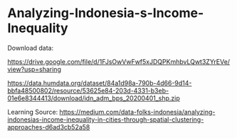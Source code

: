 # Analyzing-Indonesia-s-Income-Inequality


Download data:

https://drive.google.com/file/d/1FJsOwVwFwf5xJDQPKmhbvLQwt3ZYrEVe/view?usp=sharing

https://data.humdata.org/dataset/84a1d98a-790b-4d66-9d14-bbfa48500802/resource/53625e84-203d-4331-b3eb-01e6e8344413/download/idn_adm_bps_20200401_shp.zip

Learning Source: https://medium.com/data-folks-indonesia/analyzing-indonesias-income-inequality-in-cities-through-spatial-clustering-approaches-d6ad3cb52a58
